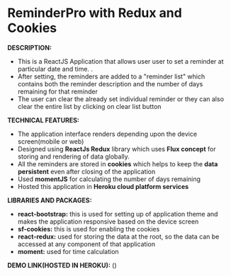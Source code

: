 # ReminderPro with Redux and Cookies 

**DESCRIPTION:** 
  - This is a ReactJS Application that allows user user to set a reminder at particular date and time. . 
  - After setting, the reminders are added to a "reminder list" which contains both the reminder description and the number of days remaining for that reminder
  - The user can clear the already set individual reminder or they can also clear the entire list by clicking on clear list button 

**TECHNICAL FEATURES:**
  - The application interface renders depending upon the device screen(mobile or web)
  - Designed using **ReactJs Redux** library which uses **Flux concept** for storing and rendering of data globally.
  - All the reminders are stored in **cookies** which helps to keep the **data persistent** even after closing of the application
  - Used **momentJS** for calculating the number of days remaining
  - Hosted this application in **Heroku cloud platform services**
 
**LIBRARIES AND PACKAGES:**
 - **react-bootstrap:** this is used for setting up of application theme and makes the application responsive based on the device screen
 - **sf-cookies:** this is used for enabling the cookies
 - **react-redux:** used for storing the data at the root, so the data can be accessed at any component of that application
 - **moment:** used for time calculation
 
 **DEMO LINK(HOSTED IN HEROKU):**
 ()
 

